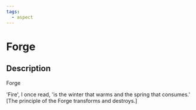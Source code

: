 ```yaml
---
tags:
  - aspect
---
```


# Forge

## Description
Forge

'Fire', I once read, 'is the winter that warms and the spring that consumes.' [The principle of the Forge transforms and destroys.]